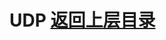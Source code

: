 # UDP                                                                                          [返回上层目录](../README.md)